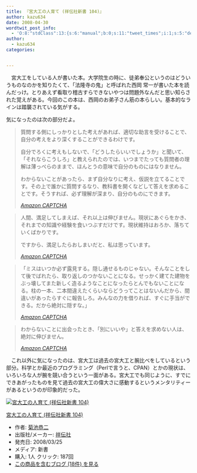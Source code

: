 ```yaml
---
title: 『宮大工の人育て (祥伝社新書 104)』
author: kazu634
date: 2008-04-30
wordtwit_post_info:
  - 'O:8:"stdClass":13:{s:6:"manual";b:0;s:11:"tweet_times";i:1;s:5:"delay";i:0;s:7:"enabled";i:1;s:10:"separation";s:2:"60";s:7:"version";s:3:"3.7";s:14:"tweet_template";b:0;s:6:"status";i:2;s:6:"result";a:0:{}s:13:"tweet_counter";i:2;s:13:"tweet_log_ids";a:1:{i:0;i:3957;}s:9:"hash_tags";a:0:{}s:8:"accounts";a:1:{i:0;s:7:"kazu634";}}'
author:
  - kazu634
categories:


---
```

<div class="section">
<p>
    　宮大工をしている人が書いた本。大学院生の時に、徒弟奉公というのはどういうものなのかを知りたくて、「法隆寺の鬼」と呼ばれた西岡 常一が書いた本を読んだっけ。とりあえず看取り稽古すらできないやつは問題外なんだと思い知らされた覚えがある。今回のこの本は、西岡のお弟子さん筋の本らしい。基本的なラインは踏襲されている気がする。
</p>
  
<p>
    気になったのは次の部分だよ。
</p>
  
<blockquote title="404 - ドキュメントが見つかりません。" cite="http://www.amazon.co.jp/%E5%AE%AE%E5%A4%A7%E5%B7%A5%E3%81%AE%E4%BA%BA%E8%82%B2%E3%81%A6-%E7%A5%A5%E4%BC%9D%E7%A4%BE%E6%96%B0%E6%9B%B8-104-%E8%8F%8A%E6%B1%A0-%E6%81%AD%E4%BA%8C/dp/4396111045">
<p>
      質問する側にしっかりとした考えがあれば、適切な助言を受けることで、自分の考えをより深くすることができるわけです。
</p>
    
<p>
      自分でろくに考えもしないで、「どうしたらいいでしょうか」と聞いて、「それならこうしろ」と教えられたのでは、いつまでたっても質問者の理解は薄っぺらのままで、ほんとうの意味で自分のものにはなりません。
</p>
    
<p>
      わからないことがあったら、まず自分なりに考え、仮説を立てることです。その上で誰かに質問するなり、教科書を開くなどして答えを求めることです。そうすれば、必ず理解が深まり、自分のものにできます。
</p>
    
<p>
<cite><a href="http://www.amazon.co.jp/%E5%AE%AE%E5%A4%A7%E5%B7%A5%E3%81%AE%E4%BA%BA%E8%82%B2%E3%81%A6-%E7%A5%A5%E4%BC%9D%E7%A4%BE%E6%96%B0%E6%9B%B8-104-%E8%8F%8A%E6%B1%A0-%E6%81%AD%E4%BA%8C/dp/4396111045" onclick="__gaTracker('send', 'event', 'outbound-article', 'http://www.amazon.co.jp/%E5%AE%AE%E5%A4%A7%E5%B7%A5%E3%81%AE%E4%BA%BA%E8%82%B2%E3%81%A6-%E7%A5%A5%E4%BC%9D%E7%A4%BE%E6%96%B0%E6%9B%B8-104-%E8%8F%8A%E6%B1%A0-%E6%81%AD%E4%BA%8C/dp/4396111045', 'Amazon CAPTCHA');" target="_blank">Amazon CAPTCHA</a></cite>
</p>
</blockquote>
  
<blockquote title="404 - ドキュメントが見つかりません。" cite="http://www.amazon.co.jp/%E5%AE%AE%E5%A4%A7%E5%B7%A5%E3%81%AE%E4%BA%BA%E8%82%B2%E3%81%A6-%E7%A5%A5%E4%BC%9D%E7%A4%BE%E6%96%B0%E6%9B%B8-104-%E8%8F%8A%E6%B1%A0-%E6%81%AD%E4%BA%8C/dp/4396111045">
<p>
      人間、満足してしまえば、それ以上は伸びません。現状にあぐらをかき、それまでの知識や経験を食いつぶすだけです。現状維持はおろか、落ちていくばかりです。
</p>
    
<p>
      ですから、満足したらおしまいだと、私は思っています。
</p>
    
<p>
<cite><a href="http://www.amazon.co.jp/%E5%AE%AE%E5%A4%A7%E5%B7%A5%E3%81%AE%E4%BA%BA%E8%82%B2%E3%81%A6-%E7%A5%A5%E4%BC%9D%E7%A4%BE%E6%96%B0%E6%9B%B8-104-%E8%8F%8A%E6%B1%A0-%E6%81%AD%E4%BA%8C/dp/4396111045" onclick="__gaTracker('send', 'event', 'outbound-article', 'http://www.amazon.co.jp/%E5%AE%AE%E5%A4%A7%E5%B7%A5%E3%81%AE%E4%BA%BA%E8%82%B2%E3%81%A6-%E7%A5%A5%E4%BC%9D%E7%A4%BE%E6%96%B0%E6%9B%B8-104-%E8%8F%8A%E6%B1%A0-%E6%81%AD%E4%BA%8C/dp/4396111045', 'Amazon CAPTCHA');" target="_blank">Amazon CAPTCHA</a></cite>
</p>
</blockquote>
  
<blockquote title="404 - ドキュメントが見つかりません。" cite="http://www.amazon.co.jp/%E5%AE%AE%E5%A4%A7%E5%B7%A5%E3%81%AE%E4%BA%BA%E8%82%B2%E3%81%A6-%E7%A5%A5%E4%BC%9D%E7%A4%BE%E6%96%B0%E6%9B%B8-104-%E8%8F%8A%E6%B1%A0-%E6%81%AD%E4%BA%8C/dp/4396111045">
<p>
      「ミスはいつか必ず露見する。隠し通せるものじゃない。そんなことをして後でばれたら、取り返しのつかないことになる。せっかく建てた建物をぶっ壊してまた新しく造るようなことになったらとんでもないことになる。柱の一本、二本間違えたくらいならどうってことはないんだから、間違いがあったらすぐに報告しろ。みんなの力を借りれば、すぐに手当ができる。だから絶対に隠すな。」
</p>
    
<p>
<cite><a href="http://www.amazon.co.jp/%E5%AE%AE%E5%A4%A7%E5%B7%A5%E3%81%AE%E4%BA%BA%E8%82%B2%E3%81%A6-%E7%A5%A5%E4%BC%9D%E7%A4%BE%E6%96%B0%E6%9B%B8-104-%E8%8F%8A%E6%B1%A0-%E6%81%AD%E4%BA%8C/dp/4396111045" onclick="__gaTracker('send', 'event', 'outbound-article', 'http://www.amazon.co.jp/%E5%AE%AE%E5%A4%A7%E5%B7%A5%E3%81%AE%E4%BA%BA%E8%82%B2%E3%81%A6-%E7%A5%A5%E4%BC%9D%E7%A4%BE%E6%96%B0%E6%9B%B8-104-%E8%8F%8A%E6%B1%A0-%E6%81%AD%E4%BA%8C/dp/4396111045', 'Amazon CAPTCHA');" target="_blank">Amazon CAPTCHA</a></cite>
</p>
</blockquote>
  
<blockquote title="404 - ドキュメントが見つかりません。" cite="http://www.amazon.co.jp/%E5%AE%AE%E5%A4%A7%E5%B7%A5%E3%81%AE%E4%BA%BA%E8%82%B2%E3%81%A6-%E7%A5%A5%E4%BC%9D%E7%A4%BE%E6%96%B0%E6%9B%B8-104-%E8%8F%8A%E6%B1%A0-%E6%81%AD%E4%BA%8C/dp/4396111045">
<p>
      わからないことに出会ったとき、「別にいいや」と答えを求めない人は、絶対に伸びません。
</p>
    
<p>
<cite><a href="http://www.amazon.co.jp/%E5%AE%AE%E5%A4%A7%E5%B7%A5%E3%81%AE%E4%BA%BA%E8%82%B2%E3%81%A6-%E7%A5%A5%E4%BC%9D%E7%A4%BE%E6%96%B0%E6%9B%B8-104-%E8%8F%8A%E6%B1%A0-%E6%81%AD%E4%BA%8C/dp/4396111045" onclick="__gaTracker('send', 'event', 'outbound-article', 'http://www.amazon.co.jp/%E5%AE%AE%E5%A4%A7%E5%B7%A5%E3%81%AE%E4%BA%BA%E8%82%B2%E3%81%A6-%E7%A5%A5%E4%BC%9D%E7%A4%BE%E6%96%B0%E6%9B%B8-104-%E8%8F%8A%E6%B1%A0-%E6%81%AD%E4%BA%8C/dp/4396111045', 'Amazon CAPTCHA');" target="_blank">Amazon CAPTCHA</a></cite>
</p>
</blockquote>
  
<p>
    　これ以外に気になったのは、宮大工は過去の宮大工と腕比べをしているという部分。科学とか最近のプログラミング（Perlで言うと、CPAN）とかの現状は、いろいろな人が腕を競い合うという一面がある。宮大工でも同じように、すでにできあがったものを見て過去の宮大工の偉大さに感動するというメンタリティーがあるというのが印象的だった。
</p>
  
<div class="hatena-asin-detail">
<a href="http://www.amazon.co.jp/dp/4396111045/?tag=hatena_st1-22&ascsubtag=d-7ibv" onclick="__gaTracker('send', 'event', 'outbound-article', 'http://www.amazon.co.jp/dp/4396111045/?tag=hatena_st1-22&ascsubtag=d-7ibv', '');"><img src="https://images-na.ssl-images-amazon.com/images/I/514YmAVBc5L._SL160_.jpg" class="hatena-asin-detail-image" alt="宮大工の人育て (祥伝社新書 104)" title="宮大工の人育て (祥伝社新書 104)" /></a></p> 
    
<div class="hatena-asin-detail-info">
<p class="hatena-asin-detail-title">
<a href="http://www.amazon.co.jp/dp/4396111045/?tag=hatena_st1-22&ascsubtag=d-7ibv" onclick="__gaTracker('send', 'event', 'outbound-article', 'http://www.amazon.co.jp/dp/4396111045/?tag=hatena_st1-22&ascsubtag=d-7ibv', '宮大工の人育て (祥伝社新書 104)');">宮大工の人育て (祥伝社新書 104)</a>
</p>
      
<ul>
<li>
<span class="hatena-asin-detail-label">作者:</span> <a href="http://d.hatena.ne.jp/keyword/%B5%C6%C3%D3%B6%B3%C6%F3" onclick="__gaTracker('send', 'event', 'outbound-article', 'http://d.hatena.ne.jp/keyword/%B5%C6%C3%D3%B6%B3%C6%F3', '菊池恭二');" class="keyword">菊池恭二</a>
</li>
<li>
<span class="hatena-asin-detail-label">出版社/メーカー:</span> <a href="http://d.hatena.ne.jp/keyword/%BE%CD%C5%C1%BC%D2" onclick="__gaTracker('send', 'event', 'outbound-article', 'http://d.hatena.ne.jp/keyword/%BE%CD%C5%C1%BC%D2', '祥伝社');" class="keyword">祥伝社</a>
</li>
<li>
<span class="hatena-asin-detail-label">発売日:</span> 2008/03/25
</li>
<li>
<span class="hatena-asin-detail-label">メディア:</span> 新書
</li>
<li>
<span class="hatena-asin-detail-label">購入</span>: 1人 <span class="hatena-asin-detail-label">クリック</span>: 187回
</li>
<li>
<a href="http://d.hatena.ne.jp/asin/4396111045" onclick="__gaTracker('send', 'event', 'outbound-article', 'http://d.hatena.ne.jp/asin/4396111045', 'この商品を含むブログ (18件) を見る');" target="_blank">この商品を含むブログ (18件) を見る</a>
</li>
</ul>
</div>
    
<div class="hatena-asin-detail-foot">
</div>
</div>
</div>
